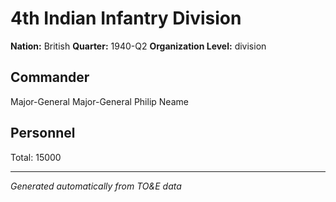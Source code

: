 # 4th Indian Infantry Division

**Nation:** British
**Quarter:** 1940-Q2
**Organization Level:** division

## Commander

Major-General Major-General Philip Neame

## Personnel

Total: 15000

---
*Generated automatically from TO&E data*
